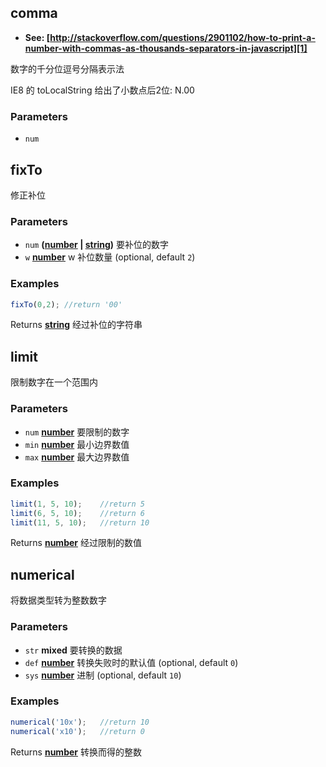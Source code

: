 <!-- Generated by documentation.js. Update this documentation by updating the source code. -->

## comma

-   **See: [http://stackoverflow.com/questions/2901102/how-to-print-a-number-with-commas-as-thousands-separators-in-javascript][1]**

数字的千分位逗号分隔表示法

IE8 的 toLocalString 给出了小数点后2位: N.00

### Parameters

-   `num`  

## fixTo

修正补位

### Parameters

-   `num` **([number][2] \| [string][3])** 要补位的数字
-   `w` **[number][2]** w 补位数量 (optional, default `2`)

### Examples

```javascript
fixTo(0,2);	//return '00'
```

Returns **[string][3]** 经过补位的字符串

## limit

限制数字在一个范围内

### Parameters

-   `num` **[number][2]** 要限制的数字
-   `min` **[number][2]** 最小边界数值
-   `max` **[number][2]** 最大边界数值

### Examples

```javascript
limit(1, 5, 10);	//return 5
limit(6, 5, 10);	//return 6
limit(11, 5, 10);	//return 10
```

Returns **[number][2]** 经过限制的数值

## numerical

将数据类型转为整数数字

### Parameters

-   `str` **mixed** 要转换的数据
-   `def` **[number][2]** 转换失败时的默认值 (optional, default `0`)
-   `sys` **[number][2]** 进制 (optional, default `10`)

### Examples

```javascript
numerical('10x');	//return 10
numerical('x10');	//return 0
```

Returns **[number][2]** 转换而得的整数

[1]: http://stackoverflow.com/questions/2901102/how-to-print-a-number-with-commas-as-thousands-separators-in-javascript

[2]: https://developer.mozilla.org/docs/Web/JavaScript/Reference/Global_Objects/Number

[3]: https://developer.mozilla.org/docs/Web/JavaScript/Reference/Global_Objects/String
